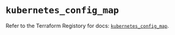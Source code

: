 # `kubernetes_config_map`

Refer to the Terraform Registory for docs: [`kubernetes_config_map`](https://registry.terraform.io/providers/hashicorp/kubernetes/2.21.0/docs/resources/config_map).
